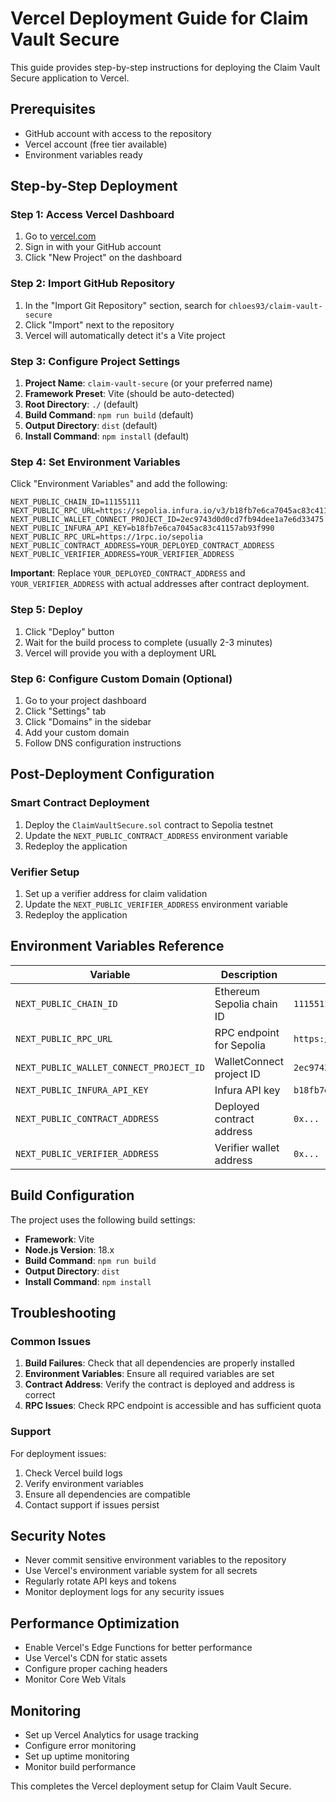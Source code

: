 # Vercel Deployment Guide for Claim Vault Secure

This guide provides step-by-step instructions for deploying the Claim Vault Secure application to Vercel.

## Prerequisites

- GitHub account with access to the repository
- Vercel account (free tier available)
- Environment variables ready

## Step-by-Step Deployment

### Step 1: Access Vercel Dashboard

1. Go to [vercel.com](https://vercel.com)
2. Sign in with your GitHub account
3. Click "New Project" on the dashboard

### Step 2: Import GitHub Repository

1. In the "Import Git Repository" section, search for `chloes93/claim-vault-secure`
2. Click "Import" next to the repository
3. Vercel will automatically detect it's a Vite project

### Step 3: Configure Project Settings

1. **Project Name**: `claim-vault-secure` (or your preferred name)
2. **Framework Preset**: Vite (should be auto-detected)
3. **Root Directory**: `./` (default)
4. **Build Command**: `npm run build` (default)
5. **Output Directory**: `dist` (default)
6. **Install Command**: `npm install` (default)

### Step 4: Set Environment Variables

Click "Environment Variables" and add the following:

```
NEXT_PUBLIC_CHAIN_ID=11155111
NEXT_PUBLIC_RPC_URL=https://sepolia.infura.io/v3/b18fb7e6ca7045ac83c41157ab93f990
NEXT_PUBLIC_WALLET_CONNECT_PROJECT_ID=2ec9743d0d0cd7fb94dee1a7e6d33475
NEXT_PUBLIC_INFURA_API_KEY=b18fb7e6ca7045ac83c41157ab93f990
NEXT_PUBLIC_RPC_URL=https://1rpc.io/sepolia
NEXT_PUBLIC_CONTRACT_ADDRESS=YOUR_DEPLOYED_CONTRACT_ADDRESS
NEXT_PUBLIC_VERIFIER_ADDRESS=YOUR_VERIFIER_ADDRESS
```

**Important**: Replace `YOUR_DEPLOYED_CONTRACT_ADDRESS` and `YOUR_VERIFIER_ADDRESS` with actual addresses after contract deployment.

### Step 5: Deploy

1. Click "Deploy" button
2. Wait for the build process to complete (usually 2-3 minutes)
3. Vercel will provide you with a deployment URL

### Step 6: Configure Custom Domain (Optional)

1. Go to your project dashboard
2. Click "Settings" tab
3. Click "Domains" in the sidebar
4. Add your custom domain
5. Follow DNS configuration instructions

## Post-Deployment Configuration

### Smart Contract Deployment

1. Deploy the `ClaimVaultSecure.sol` contract to Sepolia testnet
2. Update the `NEXT_PUBLIC_CONTRACT_ADDRESS` environment variable
3. Redeploy the application

### Verifier Setup

1. Set up a verifier address for claim validation
2. Update the `NEXT_PUBLIC_VERIFIER_ADDRESS` environment variable
3. Redeploy the application

## Environment Variables Reference

| Variable | Description | Example Value |
|----------|-------------|---------------|
| `NEXT_PUBLIC_CHAIN_ID` | Ethereum Sepolia chain ID | `11155111` |
| `NEXT_PUBLIC_RPC_URL` | RPC endpoint for Sepolia | `https://sepolia.infura.io/v3/YOUR_KEY` |
| `NEXT_PUBLIC_WALLET_CONNECT_PROJECT_ID` | WalletConnect project ID | `2ec9743d0d0cd7fb94dee1a7e6d33475` |
| `NEXT_PUBLIC_INFURA_API_KEY` | Infura API key | `b18fb7e6ca7045ac83c41157ab93f990` |
| `NEXT_PUBLIC_CONTRACT_ADDRESS` | Deployed contract address | `0x...` |
| `NEXT_PUBLIC_VERIFIER_ADDRESS` | Verifier wallet address | `0x...` |

## Build Configuration

The project uses the following build settings:

- **Framework**: Vite
- **Node.js Version**: 18.x
- **Build Command**: `npm run build`
- **Output Directory**: `dist`
- **Install Command**: `npm install`

## Troubleshooting

### Common Issues

1. **Build Failures**: Check that all dependencies are properly installed
2. **Environment Variables**: Ensure all required variables are set
3. **Contract Address**: Verify the contract is deployed and address is correct
4. **RPC Issues**: Check RPC endpoint is accessible and has sufficient quota

### Support

For deployment issues:
1. Check Vercel build logs
2. Verify environment variables
3. Ensure all dependencies are compatible
4. Contact support if issues persist

## Security Notes

- Never commit sensitive environment variables to the repository
- Use Vercel's environment variable system for all secrets
- Regularly rotate API keys and tokens
- Monitor deployment logs for any security issues

## Performance Optimization

- Enable Vercel's Edge Functions for better performance
- Use Vercel's CDN for static assets
- Configure proper caching headers
- Monitor Core Web Vitals

## Monitoring

- Set up Vercel Analytics for usage tracking
- Configure error monitoring
- Set up uptime monitoring
- Monitor build performance

This completes the Vercel deployment setup for Claim Vault Secure.